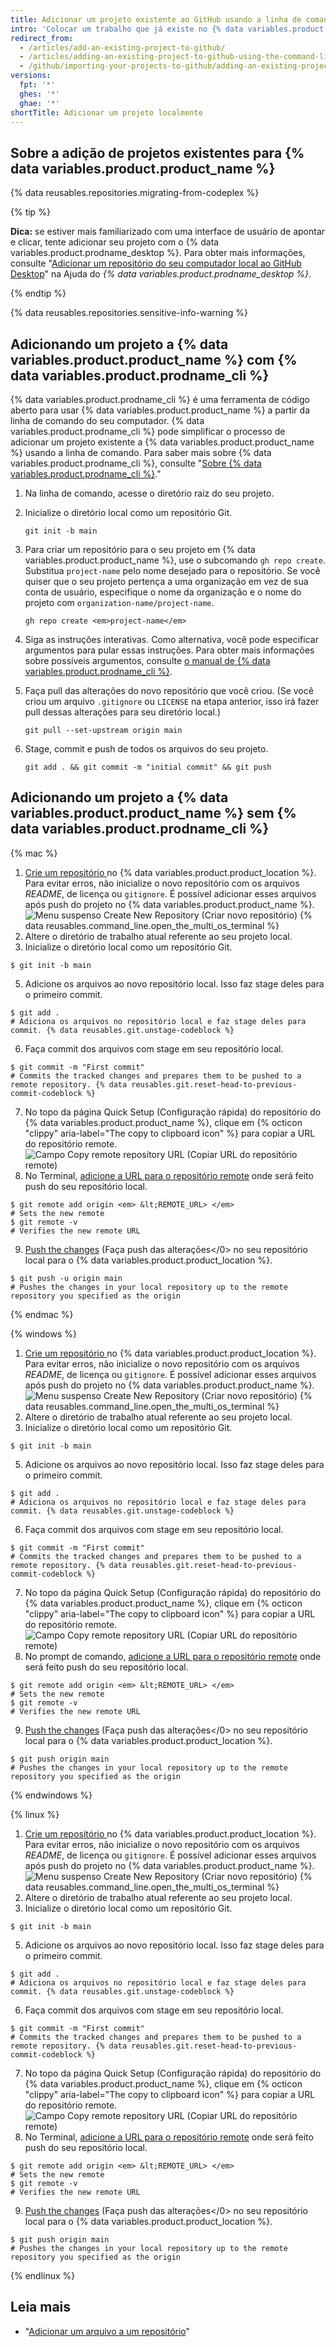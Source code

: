 ```yaml
---
title: Adicionar um projeto existente ao GitHub usando a linha de comando
intro: 'Colocar um trabalho que já existe no {% data variables.product.product_name %} pode permitir que você compartilhe e colabore de muitas maneiras.'
redirect_from:
  - /articles/add-an-existing-project-to-github/
  - /articles/adding-an-existing-project-to-github-using-the-command-line
  - /github/importing-your-projects-to-github/adding-an-existing-project-to-github-using-the-command-line
versions:
  fpt: '*'
  ghes: '*'
  ghae: '*'
shortTitle: Adicionar um projeto localmente
---
```


## Sobre a adição de projetos existentes para {% data variables.product.product_name %}

{% data reusables.repositories.migrating-from-codeplex %}

{% tip %}

**Dica:** se estiver mais familiarizado com uma interface de usuário de apontar e clicar, tente adicionar seu projeto com o {% data variables.product.prodname_desktop %}. Para obter mais informações, consulte "[Adicionar um repositório do seu computador local ao GitHub Desktop](/desktop/guides/contributing-to-projects/adding-a-repository-from-your-local-computer-to-github-desktop)" na Ajuda do *{% data variables.product.prodname_desktop %}*.

{% endtip %}

{% data reusables.repositories.sensitive-info-warning %}

## Adicionando um projeto a {% data variables.product.product_name %} com {% data variables.product.prodname_cli %}

{% data variables.product.prodname_cli %} é uma ferramenta de código aberto para usar {% data variables.product.product_name %} a partir da linha de comando do seu computador. {% data variables.product.prodname_cli %} pode simplificar o processo de adicionar um projeto existente a {% data variables.product.product_name %} usando a linha de comando. Para saber mais sobre {% data variables.product.prodname_cli %}, consulte "[Sobre {% data variables.product.prodname_cli %}](/github-cli/github-cli/about-github-cli)."

1. Na linha de comando, acesse o diretório raiz do seu projeto.
1. Inicialize o diretório local como um repositório Git.

    ```shell
    git init -b main
    ```

1. Para criar um repositório para o seu projeto em {% data variables.product.product_name %}, use o subcomando `gh repo create`. Substitua `project-name` pelo nome desejado para o repositório. Se você quiser que o seu projeto pertença a uma organização em vez de sua conta de usuário, especifique o nome da organização e o nome do projeto com `organization-name/project-name`.

   ```shell
   gh repo create <em>project-name</em>
   ```

1. Siga as instruções interativas. Como alternativa, você pode especificar argumentos para pular essas instruções. Para obter mais informações sobre possíveis argumentos, consulte [o manual de {% data variables.product.prodname_cli %}](https://cli.github.com/manual/gh_repo_create).
1. Faça pull das alterações do novo repositório que você criou. (Se você criou um arquivo `.gitignore` ou `LICENSE` na etapa anterior, isso irá fazer pull dessas alterações para seu diretório local.)

    ```shell
    git pull --set-upstream origin main
    ```

1. Stage, commit e push de todos os arquivos do seu projeto.

    ```shell
    git add . && git commit -m "initial commit" && git push
    ```

## Adicionando um projeto a {% data variables.product.product_name %} sem {% data variables.product.prodname_cli %}

{% mac %}

1. [Crie um repositório ](/repositories/creating-and-managing-repositories/creating-a-new-repository) no {% data variables.product.product_location %}. Para evitar erros, não inicialize o novo repositório com os arquivos *README*, de licença ou `gitignore`. É possível adicionar esses arquivos após push do projeto no {% data variables.product.product_name %}. ![Menu suspenso Create New Repository (Criar novo repositório)](/assets/images/help/repository/repo-create.png)
{% data reusables.command_line.open_the_multi_os_terminal %}
3. Altere o diretório de trabalho atual referente ao seu projeto local.
4. Inicialize o diretório local como um repositório Git.
  ```shell
  $ git init -b main
  ```
5. Adicione os arquivos ao novo repositório local. Isso faz stage deles para o primeiro commit.
  ```shell
  $ git add .
  # Adiciona os arquivos no repositório local e faz stage deles para commit. {% data reusables.git.unstage-codeblock %}
  ```
6. Faça commit dos arquivos com stage em seu repositório local.
  ```shell
  $ git commit -m "First commit"
  # Commits the tracked changes and prepares them to be pushed to a remote repository. {% data reusables.git.reset-head-to-previous-commit-codeblock %}
  ```
7. No topo da página Quick Setup (Configuração rápida) do repositório do {% data variables.product.product_name %}, clique em {% octicon "clippy" aria-label="The copy to clipboard icon" %} para copiar a URL do repositório remote. ![Campo Copy remote repository URL (Copiar URL do repositório remote)](/assets/images/help/repository/copy-remote-repository-url-quick-setup.png)
8. No Terminal, [adicione a URL para o repositório remote](/github/getting-started-with-github/managing-remote-repositories) onde será feito push do seu repositório local.
  ```shell
  $ git remote add origin <em> &lt;REMOTE_URL> </em>
  # Sets the new remote
  $ git remote -v
  # Verifies the new remote URL
  ```
9. [Push the changes](/github/getting-started-with-github/pushing-commits-to-a-remote-repository/) (Faça push das alterações</0> no seu repositório local para o {% data variables.product.product_location %}.
  ```shell
  $ git push -u origin main
  # Pushes the changes in your local repository up to the remote repository you specified as the origin
  ```

{% endmac %}

{% windows %}

1. [Crie um repositório ](/articles/creating-a-new-repository) no {% data variables.product.product_location %}. Para evitar erros, não inicialize o novo repositório com os arquivos *README*, de licença ou `gitignore`. É possível adicionar esses arquivos após push do projeto no {% data variables.product.product_name %}. ![Menu suspenso Create New Repository (Criar novo repositório)](/assets/images/help/repository/repo-create.png)
{% data reusables.command_line.open_the_multi_os_terminal %}
3. Altere o diretório de trabalho atual referente ao seu projeto local.
4. Inicialize o diretório local como um repositório Git.
  ```shell
  $ git init -b main
  ```
5. Adicione os arquivos ao novo repositório local. Isso faz stage deles para o primeiro commit.
  ```shell
  $ git add .
  # Adiciona os arquivos no repositório local e faz stage deles para commit. {% data reusables.git.unstage-codeblock %}
  ```
6. Faça commit dos arquivos com stage em seu repositório local.
  ```shell
  $ git commit -m "First commit"
  # Commits the tracked changes and prepares them to be pushed to a remote repository. {% data reusables.git.reset-head-to-previous-commit-codeblock %}
  ```
7. No topo da página Quick Setup (Configuração rápida) do repositório do {% data variables.product.product_name %}, clique em {% octicon "clippy" aria-label="The copy to clipboard icon" %} para copiar a URL do repositório remote. ![Campo Copy remote repository URL (Copiar URL do repositório remote)](/assets/images/help/repository/copy-remote-repository-url-quick-setup.png)
8. No prompt de comando, [adicione a URL para o repositório remote](/github/getting-started-with-github/managing-remote-repositories) onde será feito push do seu repositório local.
  ```shell
  $ git remote add origin <em> &lt;REMOTE_URL> </em>
  # Sets the new remote
  $ git remote -v
  # Verifies the new remote URL
  ```
9. [Push the changes](/github/getting-started-with-github/pushing-commits-to-a-remote-repository/) (Faça push das alterações</0> no seu repositório local para o {% data variables.product.product_location %}.
  ```shell
  $ git push origin main
  # Pushes the changes in your local repository up to the remote repository you specified as the origin
  ```

{% endwindows %}

{% linux %}

1. [Crie um repositório ](/articles/creating-a-new-repository) no {% data variables.product.product_location %}. Para evitar erros, não inicialize o novo repositório com os arquivos *README*, de licença ou `gitignore`. É possível adicionar esses arquivos após push do projeto no {% data variables.product.product_name %}. ![Menu suspenso Create New Repository (Criar novo repositório)](/assets/images/help/repository/repo-create.png)
{% data reusables.command_line.open_the_multi_os_terminal %}
3. Altere o diretório de trabalho atual referente ao seu projeto local.
4. Inicialize o diretório local como um repositório Git.
  ```shell
  $ git init -b main
  ```
5. Adicione os arquivos ao novo repositório local. Isso faz stage deles para o primeiro commit.
  ```shell
  $ git add .
  # Adiciona os arquivos no repositório local e faz stage deles para commit. {% data reusables.git.unstage-codeblock %}
  ```
6. Faça commit dos arquivos com stage em seu repositório local.
  ```shell
  $ git commit -m "First commit"
  # Commits the tracked changes and prepares them to be pushed to a remote repository. {% data reusables.git.reset-head-to-previous-commit-codeblock %}
  ```
7. No topo da página Quick Setup (Configuração rápida) do repositório do {% data variables.product.product_name %}, clique em {% octicon "clippy" aria-label="The copy to clipboard icon" %} para copiar a URL do repositório remote. ![Campo Copy remote repository URL (Copiar URL do repositório remote)](/assets/images/help/repository/copy-remote-repository-url-quick-setup.png)
8. No Terminal, [adicione a URL para o repositório remote](/github/getting-started-with-github/managing-remote-repositories) onde será feito push do seu repositório local.
  ```shell
  $ git remote add origin <em> &lt;REMOTE_URL> </em>
  # Sets the new remote
  $ git remote -v
  # Verifies the new remote URL
  ```
9. [Push the changes](/github/getting-started-with-github/pushing-commits-to-a-remote-repository/) (Faça push das alterações</0> no seu repositório local para o {% data variables.product.product_location %}.
  ```shell
  $ git push origin main
  # Pushes the changes in your local repository up to the remote repository you specified as the origin
  ```

{% endlinux %}

## Leia mais

- "[Adicionar um arquivo a um repositório](/repositories/working-with-files/managing-files/adding-a-file-to-a-repository#adding-a-file-to-a-repository-using-the-command-line)"
